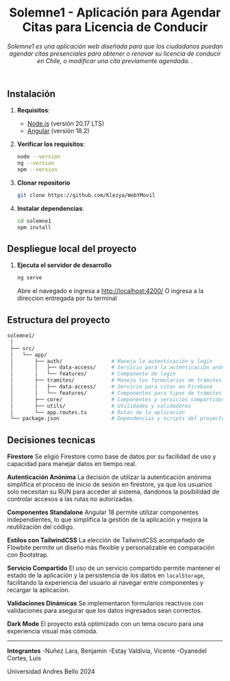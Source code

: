 <header>

# Solemne1 - Aplicación para Agendar Citas para Licencia de Conducir

_Solemne1 es una aplicación web diseñada para que los ciudadanos puedan agendar citas presenciales para obtener o renovar su licencia de conducir en Chile, o modificar una cita previamente agendada. ._

</header>

## Instalación

1. **Requisitos**:
   - [Node.js](https://nodejs.org/en/download/package-manager) (versión 20.17 LTS)
   - [Angular](https://angular.dev/installation) (versión 18.2)

2. **Verificar los requisitos**:
   ```bash
   node --version
   ng --version
   npm --version
   ```

3. **Clonar repositorio**
   ```bash
   git clone https://github.com/Klezya/WebYMovil
   ```

4. **Instalar dependencias**:
   ```bash
   cd solemne1
   npm install
   ```

## Despliegue local del proyecto

1. **Ejecuta el servidor de desarrollo**
    ```bash
    ng serve
    ```
    Abre el navegado e ingresa a [http://localhost:4200/](http://localhost:4200/)
    O ingresa a la direccion entregada por tu terminal

## Estructura del proyecto
   ```bash
   solemne1/
    │
    ├── src/
    │   └── app/
    │       ├── auth/                # Maneja la autenticación y login
    │       │   ├── data-access/     # Servicio para la autenticación anónima
    │       │   └── features/        # Componente de login
    │       ├── tramites/            # Maneja los formularios de trámites
    │       │   ├── data-access/     # Servicio para citas en Firebase
    │       │   └── features/        # Componentes para tipos de trámites
    │       ├── core/                # Componentes y servicios compartidos
    │       ├── utils/               # Utilidades y validadores
    │       └── app.routes.ts        # Rutas de la aplicación
    └── package.json                 # Dependencias y scripts del proyecto
   ```

## Decisiones tecnicas

**Firestore** 
Se eligió Firestore como base de datos por su facilidad de uso y capacidad para manejar datos en tiempo real.

**Autenticación Anónima**
La decisión de utilizar la autenticación anónima simplifica el proceso de inicio de sesión en firestore, ya que los usuarios solo necesitan su RUN para acceder al sistema, dandonos la posibilidad de controlar accesos a las rutas no autorizadas.

**Componentes Standalone**
Angular 18 permite utilizar componentes independientes, lo que simplifica la gestión de la aplicación y mejora la reutilización del código.

**Estilos con TailwindCSS** 
La elección de TailwindCSS acompañado de Flowbite permite un diseño más flexible y personalizable en comparación con Bootstrap.

**Servicio Compartido** 
El uso de un servicio compartido permite mantener el estado de la aplicación y la persistencia de los datos en ```localStorage```, facilitando la experiencia del usuario al navegar entre componentes y recargar la aplicacion.

**Validaciones Dinámicas**
Se implementaron formularios reactivos con validaciones para asegurar que los datos ingresados sean correctos.

**Dark Mode**
El proyecto está optimizado con un tema oscuro para una experiencia visual más cómoda.

---

**Integrantes**
-Nuñez Lara, Benjamin
-Estay Valdivia, Vicente
-Oyanedel Cortes, Luis

Universidad Andres Bello 2024
